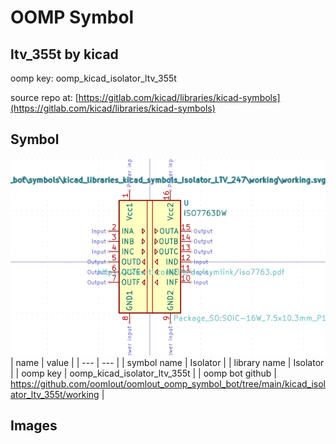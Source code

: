 # OOMP Symbol  
## ltv_355t  by kicad  
  
oomp key: oomp_kicad_isolator_ltv_355t  
  
source repo at: [https://gitlab.com/kicad/libraries/kicad-symbols](https://gitlab.com/kicad/libraries/kicad-symbols)  
## Symbol  
  
[![working.png](working_600.png)](working.png)  
| name | value | 
| --- | --- | 
| symbol name | Isolator | 
| library name | Isolator | 
| oomp key | oomp_kicad_isolator_ltv_355t | 
| oomp bot github | https://github.com/oomlout/oomlout_oomp_symbol_bot/tree/main/kicad_isolator_ltv_355t/working | 
## Images  
